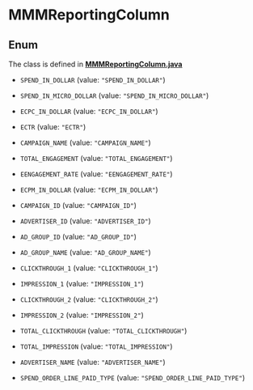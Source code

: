 

# MMMReportingColumn

## Enum

The class is defined in **[MMMReportingColumn.java](../../src/main/java/org/openapitools/model/MMMReportingColumn.java)**


* `SPEND_IN_DOLLAR` (value: `"SPEND_IN_DOLLAR"`)

* `SPEND_IN_MICRO_DOLLAR` (value: `"SPEND_IN_MICRO_DOLLAR"`)

* `ECPC_IN_DOLLAR` (value: `"ECPC_IN_DOLLAR"`)

* `ECTR` (value: `"ECTR"`)

* `CAMPAIGN_NAME` (value: `"CAMPAIGN_NAME"`)

* `TOTAL_ENGAGEMENT` (value: `"TOTAL_ENGAGEMENT"`)

* `EENGAGEMENT_RATE` (value: `"EENGAGEMENT_RATE"`)

* `ECPM_IN_DOLLAR` (value: `"ECPM_IN_DOLLAR"`)

* `CAMPAIGN_ID` (value: `"CAMPAIGN_ID"`)

* `ADVERTISER_ID` (value: `"ADVERTISER_ID"`)

* `AD_GROUP_ID` (value: `"AD_GROUP_ID"`)

* `AD_GROUP_NAME` (value: `"AD_GROUP_NAME"`)

* `CLICKTHROUGH_1` (value: `"CLICKTHROUGH_1"`)

* `IMPRESSION_1` (value: `"IMPRESSION_1"`)

* `CLICKTHROUGH_2` (value: `"CLICKTHROUGH_2"`)

* `IMPRESSION_2` (value: `"IMPRESSION_2"`)

* `TOTAL_CLICKTHROUGH` (value: `"TOTAL_CLICKTHROUGH"`)

* `TOTAL_IMPRESSION` (value: `"TOTAL_IMPRESSION"`)

* `ADVERTISER_NAME` (value: `"ADVERTISER_NAME"`)

* `SPEND_ORDER_LINE_PAID_TYPE` (value: `"SPEND_ORDER_LINE_PAID_TYPE"`)



